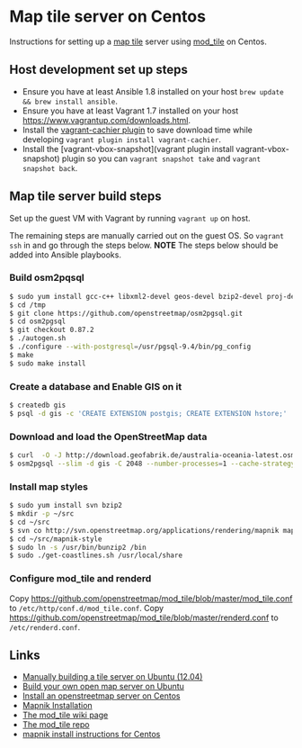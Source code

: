 # Map tile server on Centos

Instructions for setting up a [map tile](https://msdn.microsoft.com/en-us/library/bb259689.aspx) server using [mod_tile](http://wiki.openstreetmap.org/wiki/Mod_tile) on Centos.

## Host development set up steps

- Ensure you have at least Ansible 1.8 installed on your host `brew update && brew install ansible`.
- Ensure you have at least Vagrant 1.7 installed on your host https://www.vagrantup.com/downloads.html.
- Install the [vagrant-cachier plugin](https://github.com/fgrehm/vagrant-cachier) to save download time while developing `vagrant plugin install vagrant-cachier`.
- Install the [vagrant-vbox-snapshot](vagrant plugin install vagrant-vbox-snapshot) plugin so you can `vagrant snapshot take` and `vagrant snapshot back`.

## Map tile server build steps

Set up the guest VM with Vagrant by running `vagrant up` on host.

The remaining steps are manually carried out on the guest OS. So `vagrant ssh` in and go through the steps below. **NOTE** The steps below should be added into Ansible playbooks.

### Build osm2pqsql

```sh
$ sudo yum install gcc-c++ libxml2-devel geos-devel bzip2-devel proj-devel protobuf-compiler postgresql94-devel postgresql94-contrib protobuf-c-devel
$ cd /tmp
$ git clone https://github.com/openstreetmap/osm2pgsql.git
$ cd osm2pgsql
$ git checkout 0.87.2
$ ./autogen.sh
$ ./configure --with-postgresql=/usr/pgsql-9.4/bin/pg_config
$ make
$ sudo make install
```

### Create a database and Enable GIS on it

```sh
$ createdb gis
$ psql -d gis -c 'CREATE EXTENSION postgis; CREATE EXTENSION hstore;'
```

### Download and load the OpenStreetMap data

```sh
$ curl  -O -J http://download.geofabrik.de/australia-oceania-latest.osm.pbf
$ osm2pgsql --slim -d gis -C 2048 --number-processes=1 --cache-strategy=dense australia-oceania-latest.osm.pbf
```

### Install map styles

```sh
$ sudo yum install svn bzip2
$ mkdir -p ~/src
$ cd ~/src
$ svn co http://svn.openstreetmap.org/applications/rendering/mapnik mapnik-style
$ cd ~/src/mapnik-style
$ sudo ln -s /usr/bin/bunzip2 /bin
$ sudo ./get-coastlines.sh /usr/local/share
```

### Configure mod_tile and renderd

Copy https://github.com/openstreetmap/mod_tile/blob/master/mod_tile.conf to `/etc/http/conf.d/mod_tile.conf`.
Copy https://github.com/openstreetmap/mod_tile/blob/master/renderd.conf to `/etc/renderd.conf`.



## Links

- [Manually building a tile server on Ubuntu (12.04)](https://switch2osm.org/serving-tiles/manually-building-a-tile-server-12-04/)
- [Build your own open map server on Ubuntu](http://weait.com/content/build-your-own-openstreetmap-server-lucid)
- [Install an openstreetmap server on Centos](http://duemafoss.blogspot.com.au/2014/02/installation-of-openstreetmap-server-on.html)
- [Mapnik Installation](https://github.com/mapnik/mapnik/blob/master/INSTALL.md)
- [The mod_tile wiki page](http://wiki.openstreetmap.org/wiki/Mod_tile)
- [The mod_tile repo](https://github.com/openstreetmap/mod_tile)
- [mapnik install instructions for Centos](https://github.com/mapnik/mapnik/wiki/CentOS_RHEL)

